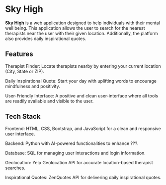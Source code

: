 # Sky High
**Sky High** is a web application designed to help individuals with their mental well being. This application allows the user to search for the nearest therapists near the user with their given location. Additionally, the platform also provides daily inspirational quotes. 

## **Features**
Therapist Finder: Locate therapists nearby by entering your current location (City, State or ZIP).

Daily Inspirational Quote: Start your day with uplifting words to encourage mindfulness and positivity.

User-Friendly Interface: A positive and clean user-interface where all tools are readily available and visible to the user.

## Tech Stack
Frontend: HTML, CSS, Bootstrap, and JavaScript for a clean and responsive user interface.

Backend: Python with AI-powered functionalities to enhance ???.

Database: SQL for managing user interactions and login information.

Geolocation: Yelp Geolocation API for accurate location-based therapist searches.

Inspirational Quotes: ZenQuotes API for delivering daily inspirational quotes.
